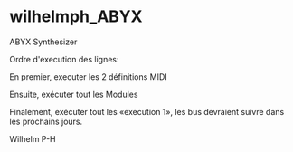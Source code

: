 # wilhelmph_ABYX
ABYX Synthesizer

Ordre d'execution des lignes:

En premier, executer les 2 définitions MIDI

Ensuite, exécuter tout les Modules

Finalement, exécuter tout les «execution 1», les bus devraient suivre dans les prochains jours.

Wilhelm P-H
